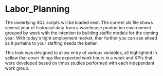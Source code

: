 # Labor_Planning
The underlying SQL scripts will be loaded next. The current xls file shows several year of historical data from a warehouse production
environment grouped by week with the intention to building staffic models for the coming year. With today's tight employment market, 
ther further you can see ahead as it pertains to your staffing needs the better. 

This took was designed to allow entry of various variables, all highlighted in yellow that cover things like expected work hours in a 
week and KPIs that were developed based on times studies performed with each independant work group.
